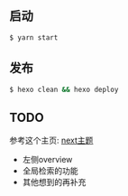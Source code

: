 ## 启动
``` bash
$ yarn start
```

## 发布
``` bash
$ hexo clean && hexo deploy
```

## TODO

参考这个主页: [next主题](https://theme-next.org/)

* 左侧overview
* 全局检索的功能
* 其他想到的再补充